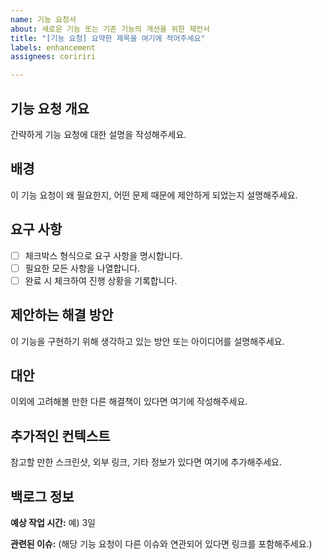 ```yaml
---
name: 기능 요청서
about: 새로운 기능 또는 기존 기능의 개선을 위한 제안서
title: "[기능 요청] 요약한 제목을 여기에 적어주세요"
labels: enhancement
assignees: coririri

---
```


## 기능 요청 개요
간략하게 기능 요청에 대한 설명을 작성해주세요.

## 배경
이 기능 요청이 왜 필요한지, 어떤 문제 때문에 제안하게 되었는지 설명해주세요.

## 요구 사항
- [ ] 체크박스 형식으로 요구 사항을 명시합니다. 
- [ ] 필요한 모든 사항을 나열합니다.
- [ ] 완료 시 체크하여 진행 상황을 기록합니다.

## 제안하는 해결 방안
이 기능을 구현하기 위해 생각하고 있는 방안 또는 아이디어를 설명해주세요.

## 대안
이외에 고려해볼 만한 다른 해결책이 있다면 여기에 작성해주세요.

## 추가적인 컨텍스트
참고할 만한 스크린샷, 외부 링크, 기타 정보가 있다면 여기에 추가해주세요.

## 백로그 정보
**예상 작업 시간:** 예) 3일

**관련된 이슈:** 
(해당 기능 요청이 다른 이슈와 연관되어 있다면 링크를 포함해주세요.)
